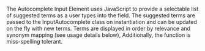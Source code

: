 The Autocomplete Input Element uses JavaScript to provide a selectable list of suggested terms as a user types into the field. The suggested terms are passed to the InputAutocomplete class on instantiation and can be updated on the fly with new terms. Terms are displayed in order by relevance and synonym mapping (see usage details below), Additionally, the function is miss-spelling tolerant. 
